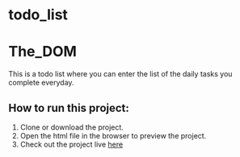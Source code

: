 # todo_list
# The_DOM
This is a todo list where you can enter the list of the daily tasks you complete everyday.
## How to run this project:
1. Clone or download the project.
2. Open the html file in the browser to preview the project.
3. Check out the project live [here](https://gerardinhoo.github.io/todo_list/)
